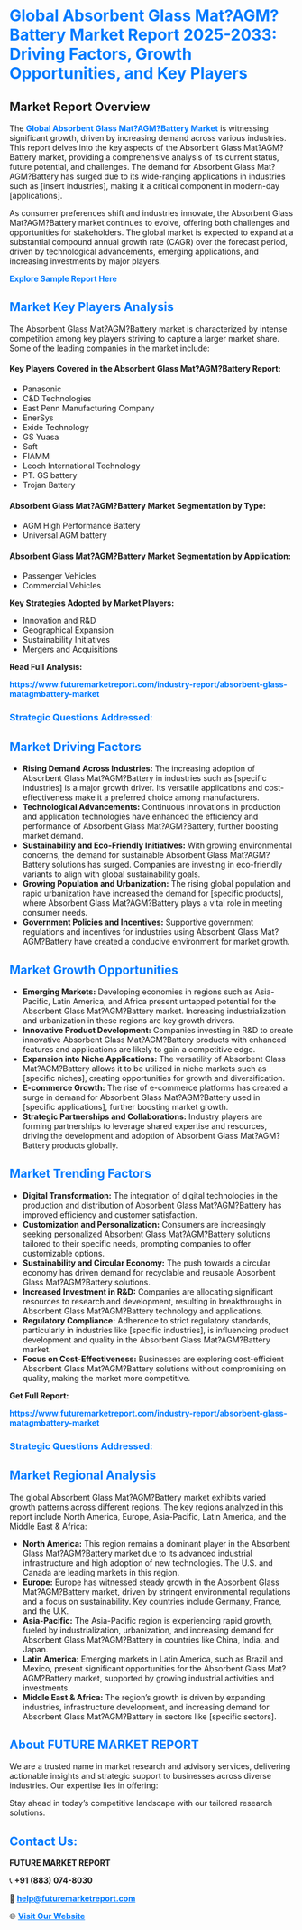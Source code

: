 <h1 style="color: #007BFF;">Global Absorbent Glass Mat?AGM?Battery Market Report 2025-2033: Driving Factors, Growth Opportunities, and Key Players</h1>

<section id="overview">
<h2>Market Report Overview</h2>
<p>The <a href="https://www.futuremarketreport.com/industry-report/absorbent-glass-matagmbattery-market" style="color: #007BFF; text-decoration: none;"><strong>Global Absorbent Glass Mat?AGM?Battery Market</strong></a> is witnessing significant growth, driven by increasing demand across various industries. This report delves into the key aspects of the Absorbent Glass Mat?AGM?Battery market, providing a comprehensive analysis of its current status, future potential, and challenges. The demand for Absorbent Glass Mat?AGM?Battery has surged due to its wide-ranging applications in industries such as [insert industries], making it a critical component in modern-day [applications].</p>
<p>As consumer preferences shift and industries innovate, the Absorbent Glass Mat?AGM?Battery market continues to evolve, offering both challenges and opportunities for stakeholders. The global market is expected to expand at a substantial compound annual growth rate (CAGR) over the forecast period, driven by technological advancements, emerging applications, and increasing investments by major players.</p>
</section>

<section id="overview">
<p><a href="https://www.futuremarketreport.com/request-sample/reportId=84698" style="color: #007BFF; text-decoration: none;"><strong>Explore Sample Report Here</strong></a></p>
</section>

<section id="key-players">
<h2 style="color: #007BFF;">Market Key Players Analysis</h2>
<p>The Absorbent Glass Mat?AGM?Battery market is characterized by intense competition among key players striving to capture a larger market share. Some of the leading companies in the market include:</p>
<h4>Key Players Covered in the Absorbent Glass Mat?AGM?Battery Report:</h4>
<ul><li>Panasonic</li><li>C&amp;D Technologies</li><li>East Penn Manufacturing Company</li><li>EnerSys</li><li>Exide Technology</li><li>GS Yuasa</li><li>Saft</li><li>FIAMM</li><li>Leoch International Technology</li><li>PT. GS battery</li><li>Trojan Battery</li></ul>
<h4>Absorbent Glass Mat?AGM?Battery Market Segmentation by Type:</h4>
<ul><li>AGM High Performance Battery</li><li>Universal AGM battery</li></ul>

<h4>Absorbent Glass Mat?AGM?Battery Market Segmentation by Application:</h4>
<ul><li>Passenger Vehicles</li><li>Commercial Vehicles</li></ul>
<p><strong>Key Strategies Adopted by Market Players:</strong></p>
<ul>
<li>Innovation and R&D</li>
<li>Geographical Expansion</li>
<li>Sustainability Initiatives</li>
<li>Mergers and Acquisitions</li>
</ul>
</section>

<section>
<p><strong>Read Full Analysis: </strong></p><a href="https://www.futuremarketreport.com/industry-report/absorbent-glass-matagmbattery-market" style="color: #007BFF; text-decoration: none;"><strong>https://www.futuremarketreport.com/industry-report/absorbent-glass-matagmbattery-market</strong></a>
<h3 style="color: #007BFF;">Strategic Questions Addressed:</h3>
</section>

<section id="driving-factors">
<h2 style="color: #007BFF;">Market Driving Factors</h2>
<ul>
<li><strong>Rising Demand Across Industries:</strong> The increasing adoption of Absorbent Glass Mat?AGM?Battery in industries such as [specific industries] is a major growth driver. Its versatile applications and cost-effectiveness make it a preferred choice among manufacturers.</li>
<li><strong>Technological Advancements:</strong> Continuous innovations in production and application technologies have enhanced the efficiency and performance of Absorbent Glass Mat?AGM?Battery, further boosting market demand.</li>
<li><strong>Sustainability and Eco-Friendly Initiatives:</strong> With growing environmental concerns, the demand for sustainable Absorbent Glass Mat?AGM?Battery solutions has surged. Companies are investing in eco-friendly variants to align with global sustainability goals.</li>
<li><strong>Growing Population and Urbanization:</strong> The rising global population and rapid urbanization have increased the demand for [specific products], where Absorbent Glass Mat?AGM?Battery plays a vital role in meeting consumer needs.</li>
<li><strong>Government Policies and Incentives:</strong> Supportive government regulations and incentives for industries using Absorbent Glass Mat?AGM?Battery have created a conducive environment for market growth.</li>
</ul>
</section>

<section id="growth-opportunities">
<h2 style="color: #007BFF;">Market Growth Opportunities</h2>
<ul>
<li><strong>Emerging Markets:</strong> Developing economies in regions such as Asia-Pacific, Latin America, and Africa present untapped potential for the Absorbent Glass Mat?AGM?Battery market. Increasing industrialization and urbanization in these regions are key growth drivers.</li>
<li><strong>Innovative Product Development:</strong> Companies investing in R&D to create innovative Absorbent Glass Mat?AGM?Battery products with enhanced features and applications are likely to gain a competitive edge.</li>
<li><strong>Expansion into Niche Applications:</strong> The versatility of Absorbent Glass Mat?AGM?Battery allows it to be utilized in niche markets such as [specific niches], creating opportunities for growth and diversification.</li>
<li><strong>E-commerce Growth:</strong> The rise of e-commerce platforms has created a surge in demand for Absorbent Glass Mat?AGM?Battery used in [specific applications], further boosting market growth.</li>
<li><strong>Strategic Partnerships and Collaborations:</strong> Industry players are forming partnerships to leverage shared expertise and resources, driving the development and adoption of Absorbent Glass Mat?AGM?Battery products globally.</li>
</ul>
</section>

<section id="trending-factors">
<h2 style="color: #007BFF;">Market Trending Factors</h2>
<ul>
<li><strong>Digital Transformation:</strong> The integration of digital technologies in the production and distribution of Absorbent Glass Mat?AGM?Battery has improved efficiency and customer satisfaction.</li>
<li><strong>Customization and Personalization:</strong> Consumers are increasingly seeking personalized Absorbent Glass Mat?AGM?Battery solutions tailored to their specific needs, prompting companies to offer customizable options.</li>
<li><strong>Sustainability and Circular Economy:</strong> The push towards a circular economy has driven demand for recyclable and reusable Absorbent Glass Mat?AGM?Battery solutions.</li>
<li><strong>Increased Investment in R&D:</strong> Companies are allocating significant resources to research and development, resulting in breakthroughs in Absorbent Glass Mat?AGM?Battery technology and applications.</li>
<li><strong>Regulatory Compliance:</strong> Adherence to strict regulatory standards, particularly in industries like [specific industries], is influencing product development and quality in the Absorbent Glass Mat?AGM?Battery market.</li>
<li><strong>Focus on Cost-Effectiveness:</strong> Businesses are exploring cost-efficient Absorbent Glass Mat?AGM?Battery solutions without compromising on quality, making the market more competitive.</li>
</ul>
</section>

<section>
<p><strong>Get Full Report: </strong></p><a href="https://www.futuremarketreport.com/industry-report/absorbent-glass-matagmbattery-market" style="color: #007BFF; text-decoration: none;"><strong>https://www.futuremarketreport.com/industry-report/absorbent-glass-matagmbattery-market</strong></a>
<h3 style="color: #007BFF;">Strategic Questions Addressed:</h3>
</section>


<section id="regional-analysis">
<h2 style="color: #007BFF;">Market Regional Analysis</h2>
<p>The global Absorbent Glass Mat?AGM?Battery market exhibits varied growth patterns across different regions. The key regions analyzed in this report include North America, Europe, Asia-Pacific, Latin America, and the Middle East & Africa:</p>
<ul>
<li><strong>North America:</strong> This region remains a dominant player in the Absorbent Glass Mat?AGM?Battery market due to its advanced industrial infrastructure and high adoption of new technologies. The U.S. and Canada are leading markets in this region.</li>
<li><strong>Europe:</strong> Europe has witnessed steady growth in the Absorbent Glass Mat?AGM?Battery market, driven by stringent environmental regulations and a focus on sustainability. Key countries include Germany, France, and the U.K.</li>
<li><strong>Asia-Pacific:</strong> The Asia-Pacific region is experiencing rapid growth, fueled by industrialization, urbanization, and increasing demand for Absorbent Glass Mat?AGM?Battery in countries like China, India, and Japan.</li>
<li><strong>Latin America:</strong> Emerging markets in Latin America, such as Brazil and Mexico, present significant opportunities for the Absorbent Glass Mat?AGM?Battery market, supported by growing industrial activities and investments.</li>
<li><strong>Middle East & Africa:</strong> The region’s growth is driven by expanding industries, infrastructure development, and increasing demand for Absorbent Glass Mat?AGM?Battery in sectors like [specific sectors].</li>
</ul>
</section>

<footer>
<h2 style="color: #007BFF;">About FUTURE MARKET REPORT</h2>
<p>We are a trusted name in market research and advisory services, delivering actionable insights and strategic support to businesses across diverse industries. Our expertise lies in offering:</p>

<p>Stay ahead in today’s competitive landscape with our tailored research solutions.</p>

<h2 style="color: #007BFF;">Contact Us:</h2>
<p><strong>FUTURE MARKET REPORT</strong></p>
<p>📞 <strong>+91 (883) 074-8030</strong></p>
<p>📧 <strong><a href="mailto:help@futuremarketreport.com" style="color: #007BFF;">help@futuremarketreport.com</a></strong></p>
<p>🌐 <strong><a href="https://www.futuremarketreport.com/" style="color: #007BFF;">Visit Our Website</a></strong></p>
</footer>